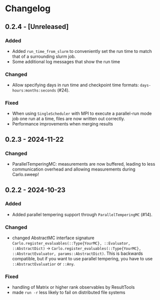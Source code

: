 # Changelog

## 0.2.4 - [Unreleased]

### Added

- Added `run_time_from_slurm` to conveniently set the run time to match that of a surrounding slurm job.
- Some additional log messages that show the run time

### Changed

- Allow specifying days in run time and checkpoint time formats: `days-hours:months:seconds` (#24).

### Fixed

- When using `SingleScheduler` with MPI to execute a parallel-run mode job one run at a time, files are now written out correctly.
- Performance improvements when merging results

## 0.2.3 - 2024-11-22

### Changed

- ParallelTemperingMC: measurements are now buffered, leading to less communication overhead and allowing measurements during Carlo.sweep!

## 0.2.2 - 2024-10-23

### Added
- Added parallel tempering support through `ParallelTemperingMC` (#14).

### Changed

- changed AbstractMC interface signature `Carlo.register_evaluables(::Type{YourMC}, ::Evaluator, ::AbstractDict)` → `Carlo.register_evaluables(::Type{YourMC}, ::AbstractEvaluator, params::AbstractDict)`. This is backwards compatible, but if you want to use parallel tempering, you have to use `::AbstractEvaluatior` or `::Any`.

### Fixed

- handling of Matrix or higher rank observables by ResultTools
- made `run -r` less likely to fail on distributed file systems
